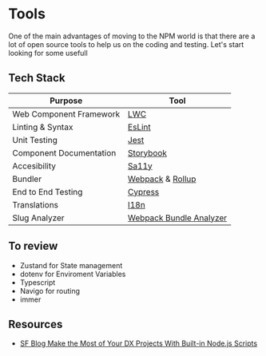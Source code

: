 
# Tools

One of the main advantages of moving to the NPM world is that there are a lot of open source tools to help us on the coding and testing. 
Let's start looking for some usefull 

## Tech Stack

| Purpose                   | Tool                                                                                                                                |
| ------------------------- | ----------------------------------------------------------------------------------------------------------------------------------- |
| Web Component  Framework  | [LWC](./lwc.md)                                                                                                                     |
| Linting & Syntax          | [EsLint](./eslint.md)                                                                                                               |
| Unit Testing              | [Jest](./jest.md)                                                                                                                   |
| Component Documentation   | [Storybook](./storybook.md)                                                                                                         |
| Accesibility              | [Sa11y](./sa11y.md)                                                                                                                 |
| Bundler                   | [Webpack](./webpack.md) & [Rollup](./rollup.md)                                                                                     |
| End to End Testing        | [Cypress](./cypress.md)                                                                                                             |
| Translations              | [I18n](./i18n.md)                                                                                                                   |
| Slug Analyzer             | [Webpack Bundle Analyzer](./webpack-bundle-analyzer.md)                                                                             |


## To review
* Zustand for State management
* dotenv for Enviroment Variables
* Typescript
* Navigo for routing
* immer

## Resources

* [SF Blog Make the Most of Your DX Projects With Built-in Node.js Scripts](https://developer.salesforce.com/blogs/2021/07/make-the-most-of-your-dx-projects-with-built-in-node-js-scripts.html)
